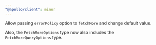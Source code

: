 ```yaml
---
"@apollo/client": minor
---
```


Allow passing `errorPolicy` option to `fetchMore` and change default value.

Also, the `FetchMoreOptions` type now also includes the `FetchMoreQueryOptions` type.
